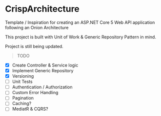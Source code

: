 # CrispArchitecture
Template / Inspiration for creating an ASP.NET Core 5 Web API application following an Onion Architecture

This project is built with Unit of Work & Generic Repository Pattern in mind.

Project is still being updated.

>TODO 
- [x] Create Controller & Service logic
- [x] Implement Generic Repository
- [x] Versioning
- [ ] Unit Tests
- [ ] Authentication / Authorization
- [ ] Custom Error Handling
- [ ] Pagination
- [ ] Caching?
- [ ] MediatR & CQRS?
